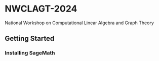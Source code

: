 # NWCLAGT-2024
National Workshop on Computational Linear Algebra and Graph Theory


## Getting Started

### Installing SageMath
